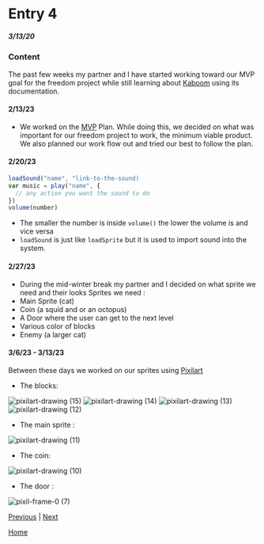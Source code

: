 # Entry 4
##### 3/13/20

### Content
The past few weeks my partner and I have started working toward our MVP goal for the freedom project while still learning about [Kaboom](https://kaboomjs.com/) using its documentation.

#### 2/13/23
* We worked on the [MVP](https://docs.google.com/document/d/1D9-ubC12_LUe9OeI-zrdFbH8p41EEv0Z9Q9h3Sa9F5I/edit) Plan. While doing this, we decided on what was important for our freedom project to work, the minimum viable product. We also planned our work flow out and tried our best to follow the plan. 

#### 2/20/23
``` js 
loadSound("name", "link-to-the-sound) 
var music = play("name", {
  // any action you want the sound to do 
})
volume(number)
```
* The smaller the number is inside `volume()` the lower the volume is and vice versa
* `loadSound` is just like `loadSprite` but it is used to import sound into the system. 
#### 2/27/23
* During the mid-winter break my partner and I decided on what sprite we need and their looks 
Sprites we need : 
* Main Sprite (cat) 
* Coin (a squid and or an octopus) 
* A Door where the user can get to the next level 
* Various color of blocks 
* Enemy (a larger cat) 
#### 3/6/23 - 3/13/23
Between these days we worked on our sprites using [Pixilart](https://www.pixilart.com/) 
* The blocks: 

![pixilart-drawing (15)](https://user-images.githubusercontent.com/91750525/226184263-ff0dff2b-7a95-4375-9a04-014b42dfef83.png)
![pixilart-drawing (14)](https://user-images.githubusercontent.com/91750525/226183901-94fc2e5a-8671-4c0b-b163-b6d2156a3b92.png)
![pixilart-drawing (13)](https://user-images.githubusercontent.com/91750525/226183908-2ac77fae-4c97-47a2-8e7b-5d9b3acfe7da.png)
![pixilart-drawing (12)](https://user-images.githubusercontent.com/91750525/226183912-4998133c-65b8-40a8-abd3-a455a2ab4d0a.png)

* The main sprite : 

![pixilart-drawing (11)](https://user-images.githubusercontent.com/91750525/226184095-e38720fa-a235-4878-9c99-881ffed3d65f.png)

* The coin: 

 ![pixilart-drawing (10)](https://user-images.githubusercontent.com/91750525/226184112-954aa2fe-61bc-438a-aaa8-736d41507b57.png)
 
* The door : 

![pixil-frame-0 (7)](https://user-images.githubusercontent.com/91750525/226184185-ef00cf56-89e1-496a-805d-d5f1f61bf595.png)


[Previous](entry03.md) | [Next](entry05.md)

[Home](../README.md)



